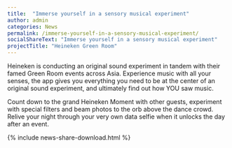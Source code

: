 ```yaml
---
title:  "Immerse yourself in a sensory musical experiment"
author: admin
categories: News
permalink: /immerse-yourself-in-a-sensory-musical-experiment/
socialShareText: "Immerse yourself in a sensory musical experiment"
projectTitle: "Heineken Green Room"
---
```

Heineken is conducting an original sound experiment in tandem with their famed Green Room events across Asia. Experience music with all your senses, the app gives you everything you need to be at the center of an original sound experiment, and ultimately find out how YOU saw music.

Count down to the grand Heineken Moment with other guests, experiment with special filters and beam photos to the orb above the dance crowd. Relive your night through your very own data selfie when it unlocks the day after an event.
<!--more-->
{% include news-share-download.html %}

